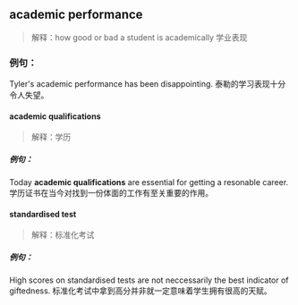 ## academic performance
> 解释：how good or bad a student is academically
> 		学业表现

### 例句：
Tyler's academic performance has been disappointing.
泰勒的学习表现十分令人失望。

#### academic qualifications
> 解释：学历
##### 例句：
Today **academic qualifications** are essential for getting a resonable career.
学历证书在当今对找到一份体面的工作有至关重要的作用。
#### standardised test
> 解释：标准化考试
##### 例句：
High scores on standardised tests are not neccessarily the best indicator of giftedness.
标准化考试中拿到高分并非就一定意味着学生拥有很高的天赋。